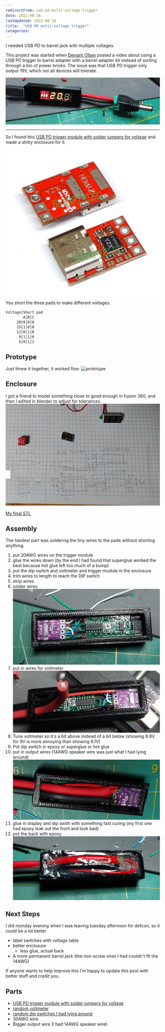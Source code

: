 ```yaml
---
redirectFrom: usb-pd-multi-voltage-trigger
date: 2022-08-16
lastUpdated: 2022-08-18
title:  "USB PD multi-voltage trigger"
categories:
---
```



I needed USB PD to barrel jack with multiple voltages.
<!--excerpt-->

This project was started when [Deviant Ollam](https://www.youtube.com/user/DeviantOllam) posted a video about using a USB PD trigger to barrel adapter with a barrel adapter kit instead of sorting through a bin of power bricks.
The issue was that USB PD trigger only output 19V, which not all devices will tolerate.

![Final](/assets/pages/usb-pd-multi-voltage-trigger/final.jpg)

----

So I found this [USB PD trigger module with solder jumpers for voltage](https://www.ebay.com/itm/185396073306) and made a shitty enclosure for it.
![closeup of trigger module" style="max-width:400px;width:100%](/assets/pages/usb-pd-multi-voltage-trigger/listing.jpg)
You short the three pads to make different voltages.

```
Voltage│Short pad
        A│B│C
     20│0│0│0
     15│1│0│0
     12│0│1│0
      9│1│1│0
      5│0│1│1
```


## Prototype
Just threw it together, it worked fine:
![prototype](/assets/pages/usb-pd-multi-voltage-trigger/prototype.jpg)

## Enclosure
I got a friend to model something close to good enough in fusion 360, and then I edited in blender to adjust for tolerances.
![parts dimensions](/assets/pages/usb-pd-multi-voltage-trigger/dimensions.jpg)

<a href="/images/usb-pd-multi-voltage-trigger/usbPDShell-short.stl">My final STL</a>

## Assembly
The hardest part was soldering the tiny wires to the pads without shorting anything.

1. put 30AWG wires on the trigger module
2. glue the wires down (by the end I had found that superglue worked the best because hot glue left too much of a bump)
3. put the dip switch and voltmeter and trigger module in the enclosure
4. trim wires to length to reach the DIP switch
5. strip wires
6. solder wires
![wiring trigger to DIP switches](/assets/pages/usb-pd-multi-voltage-trigger/wiringA.jpg)
7. put in wires for voltmeter
![wire in voltmeter](/assets/pages/usb-pd-multi-voltage-trigger/wiringB.jpg)
8. Tune voltmeter so it's a bit above instead of a bit below (showing 8.9V for 9V is more annoying than showing 9.1V)
8. Pot dip switch in epoxy or superglue or hot glue
9. put in output wires (14AWG speaker wire was just what I had lying around)
![all wired in](/assets/pages/usb-pd-multi-voltage-trigger/wiringC.jpg)
10. glue in display and dip swith with something fast curing (my first one had epoxy leak out the front and look bad)
11. pot the back with epoxy
![potted back](/assets/pages/usb-pd-multi-voltage-trigger/final_back.jpg)


## Next Steps
I did monday evening when I was leaving tuesday afternoon for defcon, so it could be a lot better

* label switches with voltage table
* better enclosure
  * less glue, actual back
* A more permanent barrel jack (the non-screw ones I had couldn't fit the 14AWG)

If anyone wants to help improve this I'm happy to update this post with better stuff and credit you.


## Parts
* [USB PD trigger module with solder jumpers for voltage](https://www.ebay.com/itm/185396073306)
* [random voltmeter](https://smile.amazon.com/dp/B07Q2RQYPJ)
* [random dip switches I had lying around](https://smile.amazon.com/gp/product/B07CB8Z6ZP/)
* 30AWG wire
* Bigger output wire (I had 14AWG speaker wire)
